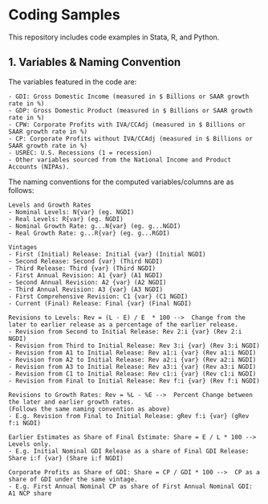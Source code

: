 # Coding Samples
This repository includes code examples in Stata, R, and Python.


## 1. Variables & Naming Convention

The variables featured in the code are:

    - GDI: Gross Domestic Income (measured in $ Billions or SAAR growth rate in %)
    - GDP: Gross Domestic Product (measured in $ Billions or SAAR growth rate in %)
    - CPW: Corporate Profits with IVA/CCAdj (measured in $ Billions or SAAR growth rate in %)
    - CP: Corporate Profits without IVA/CCAdj (measured in $ Billions or SAAR growth rate in %)
    - USREC: U.S. Recessions (1 = recession)
    - Other variables sourced from the National Income and Product Accounts (NIPAs).


The naming conventions for the computed variables/columns are as follows:

    Levels and Growth Rates
    - Nominal Levels: N{var} (eg. NGDI)  
    - Real Levels: R{var} (eg. NGDI)  
    - Nominal Growth Rate: g...N{var} (eg. g...NGDI)  
    - Real Growth Rate: g...R{var} (eg. g...RGDI)  

    Vintages
    - First (Initial) Release: Initial {var} (Initial NGDI)  
    - Second Release: Second {var} (Third NGDI)  
    - Third Release: Third {var} (Third NGDI)  
    - First Annual Revision: A1 {var} (A1 NGDI)  
    - Second Annual Revision: A2 {var} (A2 NGDI)  
    - Third Annual Revision: A3 {var} (A3 NGDI)  
    - First Comprehensive Revision: C1 {var} (C1 NGDI)  
    - Current (Final) Release: Final {var} (Final NGDI)  

    Revisions to Levels: Rev = (L - E) / E  * 100 -->  Change from the later to earlier release as a percentage of the earlier release.
    - Revision from Second to Initial Release: Rev 2:i {var} (Rev 2:i NGDI)
    - Revision from Third to Initial Release: Rev 3:i {var} (Rev 3:i NGDI)
    - Revision from A1 to Initial Release: Rev a1:i {var} (Rev a1:i NGDI)
    - Revision from A2 to Initial Release: Rev a2:i {var} (Rev a2:i NGDI)
    - Revision from A3 to Initial Release: Rev a3:i {var} (Rev a3:i NGDI)
    - Revision from C1 to Initial Release: Rev c1:i {var} (Rev c1:i NGDI)
    - Revision from Final to Initial Release: Rev f:i {var} (Rev f:i NGDI)

    Revisions to Growth Rates: Rev = %L - %E -->  Percent Change between the later and earlier growth rates.
    (Follows the same naming convention as above)
    - E.g. Revision from Final to Initial Release: gRev f:i {var} (gRev f:i NGDI)

    Earlier Estimates as Share of Final Estimate: Share = E / L * 100 -->  Levels only.
    - E.g. Initial Nominal GDI Release as a share of Final GDI Release: Share i:f {var} (Share i:f NGDI)

    Corporate Profits as Share of GDI: Share = CP / GDI * 100 -->  CP as a share of GDI under the same vintage.
    - E.g. First Annual Nominal CP as share of First Annual Nominal GDI: A1 NCP share 
